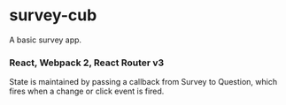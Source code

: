 # survey-cub
A basic survey app.


### React, Webpack 2, React Router v3


State is maintained by passing a callback from Survey to Question, which fires when a change or click event is fired.
